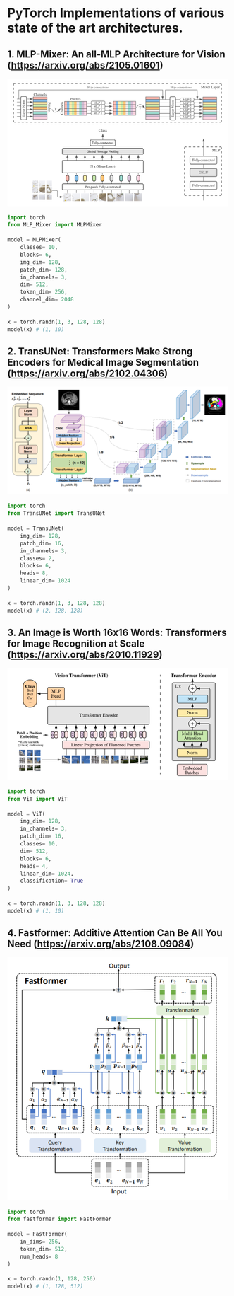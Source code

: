 # PyTorch Implementations of various state of the art architectures. 

## 1. MLP-Mixer: An all-MLP Architecture for Vision (https://arxiv.org/abs/2105.01601)

<img src="./imgs/mlp.PNG" width="500px"></img>

```python
import torch
from MLP_Mixer import MLPMixer

model = MLPMixer(
    classes= 10,
    blocks= 6,
    img_dim= 128,
    patch_dim= 128,
    in_channels= 3,
    dim= 512,
    token_dim= 256,
    channel_dim= 2048
)

x = torch.randn(1, 3, 128, 128)
model(x) # (1, 10)
```

## 2. TransUNet: Transformers Make Strong Encoders for Medical Image Segmentation (https://arxiv.org/abs/2102.04306)

<img src="./imgs/transunet.PNG" width="500px"></img>

```python
import torch
from TransUNet import TransUNet

model = TransUNet(
    img_dim= 128,
    patch_dim= 16,
    in_channels= 3, 
    classes= 2, 
    blocks= 6,
    heads= 8,
    linear_dim= 1024
)

x = torch.randn(1, 3, 128, 128)
model(x) # (2, 128, 128)
```

## 3. An Image is Worth 16x16 Words: Transformers for Image Recognition at Scale (https://arxiv.org/abs/2010.11929)

<img src="./imgs/vit.PNG" width="500px"></img>

```python
import torch
from ViT import ViT

model = ViT(
    img_dim= 128,
    in_channels= 3,
    patch_dim= 16,
    classes= 10,
    dim= 512,
    blocks= 6,
    heads= 4,
    linear_dim= 1024,
    classification= True 
)

x = torch.randn(1, 3, 128, 128)
model(x) # (1, 10)
```

## 4. Fastformer: Additive Attention Can Be All You Need (https://arxiv.org/abs/2108.09084)

<img src="./imgs/fastformer.PNG" width="500px"></img>

```python
import torch
from fastformer import FastFormer

model = FastFormer(
    in_dims= 256, 
    token_dim= 512, 
    num_heads= 8
)

x = torch.randn(1, 128, 256)
model(x) # (1, 128, 512)
```

